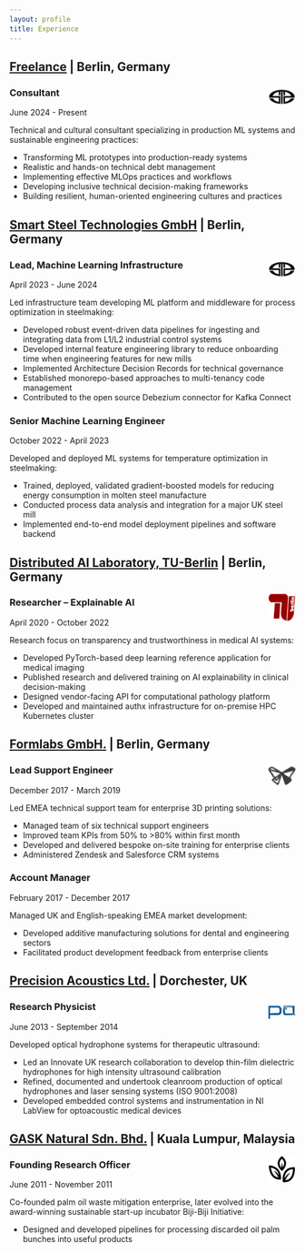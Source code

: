 ```yaml
---
layout: profile
title: Experience
---
```


## [Freelance](https://brave.berlin) | Berlin, Germany
<img src="/assets/images/smart-steel-technologies-gmbh-icon.svg" alt="Smart Steel Technologies" width="48" height="48" style="float: right; margin-left: 10px;" />

### Consultant
June 2024 - Present

Technical and cultural consultant specializing in production ML systems and sustainable engineering practices:

- Transforming ML prototypes into production-ready systems
- Realistic and hands-on technical debt management
- Implementing effective MLOps practices and workflows
- Developing inclusive technical decision-making frameworks
- Building resilient, human-oriented engineering cultures and practices

## [Smart Steel Technologies GmbH](https://www.smart-steel-technologies.com) | Berlin, Germany
<img src="/assets/images/smart-steel-technologies-gmbh-icon.svg" alt="Smart Steel Technologies" width="48" height="48" style="float: right; margin-left: 10px;" />

### Lead, Machine Learning Infrastructure
April 2023 - June 2024

Led infrastructure team developing ML platform and middleware for process optimization in steelmaking:

- Developed robust event-driven data pipelines for ingesting and integrating data from L1/L2 industrial control systems
- Developed internal feature engineering library to reduce onboarding time when engineering features for new mills
- Implemented Architecture Decision Records for technical governance
- Established monorepo-based approaches to multi-tenancy code management
- Contributed to the open source Debezium connector for Kafka Connect

### Senior Machine Learning Engineer
October 2022 - April 2023

Developed and deployed ML systems for temperature optimization in steelmaking:

- Trained, deployed, validated gradient-boosted models for reducing energy consumption in molten steel manufacture
- Conducted process data analysis and integration for a major UK steel mill
- Implemented end-to-end model deployment pipelines and software backend

## [Distributed AI Laboratory, TU-Berlin](https://www.dai-labor.de) | Berlin, Germany
<img src="/assets/images/tuberlin-icon.svg" alt="TU Berlin" width="48" height="48" style="float: right; margin-left: 10px;" />

### Researcher – Explainable AI
April 2020 - October 2022

Research focus on transparency and trustworthiness in medical AI systems:

- Developed PyTorch-based deep learning reference application for medical imaging
- Published research and delivered training on AI explainability in clinical decision-making
- Designed vendor-facing API for computational pathology platform
- Developed and maintained authx infrastructure for on-premise HPC Kubernetes cluster

## [Formlabs GmbH.](https://formlabs.com) | Berlin, Germany
<img src="/assets/images/formlabs-gmbh-icon.svg" alt="Formlabs" width="48" height="48" style="float: right; margin-left: 10px;" />

### Lead Support Engineer
December 2017 - March 2019

Led EMEA technical support team for enterprise 3D printing solutions:

- Managed team of six technical support engineers
- Improved team KPIs from 50% to >80% within first month
- Developed and delivered bespoke on-site training for enterprise clients
- Administered Zendesk and Salesforce CRM systems

### Account Manager
February 2017 - December 2017

Managed UK and English-speaking EMEA market development:

- Developed additive manufacturing solutions for dental and engineering sectors
- Facilitated product development feedback from enterprise clients

## [Precision Acoustics Ltd.](https://www.acoustics.co.uk) | Dorchester, UK
<img src="/assets/images/precision-acoustics-ltd-icon.svg" alt="Precision Acoustics" width="48" height="48" style="float: right; margin-left: 10px;" />

### Research Physicist
June 2013 - September 2014

Developed optical hydrophone systems for therapeutic ultrasound:

- Led an Innovate UK research collaboration to develop thin-film dielectric hydrophones for high intensity ultrasound calibration
- Refined, documented and undertook cleanroom production of optical hydrophones and laser sensing systems (ISO 9001:2008)
- Developed embedded control systems and instrumentation in NI LabView for optoacoustic medical devices

## [GASK Natural Sdn. Bhd.](https://www.biji-biji.com/) | Kuala Lumpur, Malaysia
<img src="/assets/images/gask-natural-sdn-bhd-icon.svg" alt="GASK Natural" width="48" height="48" style="float: right; margin-left: 10px;" />

### Founding Research Officer
June 2011 - November 2011

Co-founded palm oil waste mitigation enterprise, later evolved into the award-winning sustainable start-up incubator Biji-Biji Initiative:

- Designed and developed pipelines for processing discarded oil palm bunches into useful products
